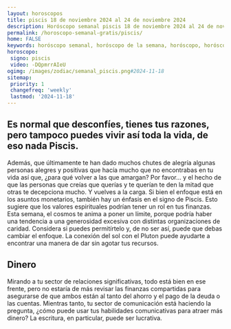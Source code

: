 ```yaml
---
layout: horoscopos
title: piscis 18 de noviembre 2024 al 24 de noviembre 2024 
description: Horóscopo semanal piscis 18 de noviembre 2024 al 24 de noviembre 2024. Es normal que desconfíes, tienes tus razones, pero tampoco puedes vivir así toda la vida, de eso nada Piscis. 
permalink: /horoscopo-semanal-gratis/piscis/
home: FALSE
keywords: horóscopo semanal, horóscopo de la semana, horóscopo, horóscopo gratis,horóscopos, horóscopo esperanza gracia, horoscopos piscis la semana, horóscopos gratis, Tarot, Astrologia, Zodíaco, piscis, horoscopo gratis, semanal
horoscopo:
 signo: piscis
 video: -DQpmrrAIeU
ogimg: /images/zodiac/semanal_piscis.png#2024-11-18
sitemap:
 priority: 1
 changefreq: 'weekly'
 lastmod: '2024-11-18'
---
```




## Es normal que desconfíes, tienes tus razones, pero tampoco puedes vivir así toda la vida, de eso nada Piscis. 

Además, que últimamente te han dado muchos chutes de alegría algunas personas alegres y positivas que hacía mucho que no encontrabas en tu vida así que, ¿para qué volver a las que amargan? Por favor… 
 y el hecho de que las personas que creías que querías y te querían te den la mitad que otras te decepciona mucho. Y vuelves a la carga.
Si bien el enfoque está en los asuntos monetarios, también hay un énfasis en el signo de Piscis. Esto sugiere que los valores espirituales podrían tener un rol en tus finanzas. Esta semana, el cosmos te anima a poner un límite, porque podría haber una tendencia a una generosidad excesiva con distintas organizaciones de caridad. Considera si puedes permitírtelo y, de no ser así, puede que debas cambiar el enfoque. La conexión del sol con el Pluton puede ayudarte a encontrar una manera de dar sin agotar tus recursos.

## Dinero

Mirando a tu sector de relaciones significativas, todo está bien en ese frente, pero no estaría de más revisar las finanzas compartidas para asegurarse de que ambos están al tanto del ahorro y el pago de la deuda o las cuentas. Mientras tanto, tu sector de comunicación está haciendo la pregunta, ¿cómo puede usar tus habilidades comunicativas para atraer más dinero? La escritura, en particular, puede ser lucrativa.